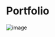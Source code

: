 # Portfolio
![image](https://github.com/canaslann/Portfolio/assets/134973539/c4c1055c-ebfa-4c94-b7fe-4b5fb3f76119)
